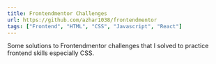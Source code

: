 ```yaml
---
title: Frontendmentor Challenges
url: https://github.com/azhar1038/frontendmentor
tags: ["Frontend", "HTML", "CSS", "Javascript", "React"]
---
```


Some solutions to Frontendmentor challenges that I solved to practice frontend skills especially CSS.
